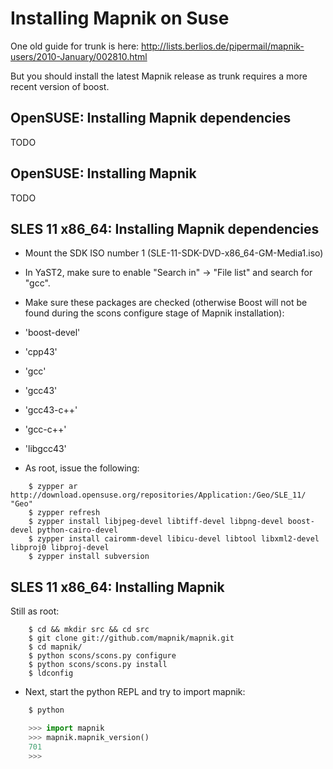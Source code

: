 # Installing Mapnik on Suse

One old guide for trunk is here:  http://lists.berlios.de/pipermail/mapnik-users/2010-January/002810.html

But you should install the latest Mapnik release as trunk requires a more recent version of boost.


## OpenSUSE: Installing Mapnik dependencies
TODO

## OpenSUSE: Installing Mapnik
TODO

## SLES 11 x86_64: Installing Mapnik dependencies

 * Mount the SDK ISO number 1 (SLE-11-SDK-DVD-x86_64-GM-Media1.iso)

 * In YaST2, make sure to enable "Search in" -> "File list" and search for "gcc".

 * Make sure these packages are checked (otherwise Boost will not be found during the scons configure stage of Mapnik installation):

  * 'boost-devel'
  * 'cpp43'
  * 'gcc'
  * 'gcc43'
  * 'gcc43-c++'
  * 'gcc-c++'
  * 'libgcc43'

 * As root, issue the following:

```
    $ zypper ar http://download.opensuse.org/repositories/Application:/Geo/SLE_11/ "Geo"
    $ zypper refresh
    $ zypper install libjpeg-devel libtiff-devel libpng-devel boost-devel python-cairo-devel 
    $ zypper install cairomm-devel libicu-devel libtool libxml2-devel libproj0 libproj-devel 
    $ zypper install subversion
```

## SLES 11 x86_64: Installing Mapnik
Still as root:

```
    $ cd && mkdir src && cd src
    $ git clone git://github.com/mapnik/mapnik.git
    $ cd mapnik/
    $ python scons/scons.py configure
    $ python scons/scons.py install
    $ ldconfig
```

 * Next, start the python REPL and try to import mapnik:

```sh
    $ python
```
```python
    >>> import mapnik
    >>> mapnik.mapnik_version()
    701
    >>>
```


